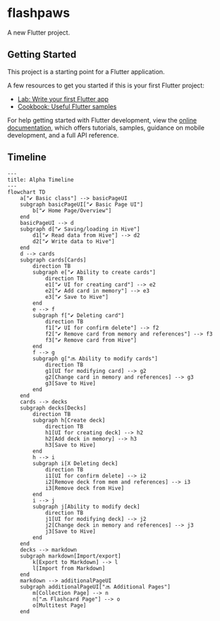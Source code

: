 # flashpaws

A new Flutter project.

## Getting Started

This project is a starting point for a Flutter application.

A few resources to get you started if this is your first Flutter project:

- [Lab: Write your first Flutter app](https://docs.flutter.dev/get-started/codelab)
- [Cookbook: Useful Flutter samples](https://docs.flutter.dev/cookbook)

For help getting started with Flutter development, view the
[online documentation](https://docs.flutter.dev/), which offers tutorials,
samples, guidance on mobile development, and a full API reference.


## Timeline
```mermaid
---
title: Alpha Timeline
---
flowchart TD
    a["✔️ Basic class"] --> basicPageUI
    subgraph basicPageUI["✔️ Basic Page UI"]
        b["✔️ Home Page/Overview"]
    end
    basicPageUI --> d
    subgraph d["✔️ Saving/loading in Hive"]
        d1["✔️ Read data from Hive"] --> d2
        d2["✔️ Write data to Hive"]
    end
    d --> cards
    subgraph cards[Cards]
        direction TB
        subgraph e["✔️ Ability to create cards"]
            direction TB
            e1["✔️ UI for creating card"] --> e2
            e2["✔️ Add card in memory"] --> e3
            e3["✔️ Save to Hive"]
        end
        e --> f
        subgraph f["✔️ Deleting card"]
            direction TB
            f1["✔️ UI for confirm delete"] --> f2
            f2["✔️ Remove card from memory and references"] --> f3
            f3["✔️ Remove card from Hive"]
        end
        f --> g
        subgraph g["🔜 Ability to modify cards"]
            direction TB
            g1[UI for modifying card] --> g2
            g2[Change card in memory and references] --> g3
            g3[Save to Hive]
        end
    end
    cards --> decks
    subgraph decks[Decks]
        direction TB
        subgraph h[Create deck]
            direction TB
            h1[UI for creating deck] --> h2
            h2[Add deck in memory] --> h3
            h3[Save to Hive]
        end
        h --> i
        subgraph i[X Deleting deck]
            direction TB
            i1[UI for confirm delete] --> i2
            i2[Remove deck from mem and references] --> i3
            i3[Remove deck from Hive]
        end
        i --> j
        subgraph j[Ability to modify deck]
            direction TB
            j1[UI for modifying deck] --> j2
            j2[Change deck in memory and references] --> j3
            j3[Save to Hive]
        end
    end
    decks --> markdown
    subgraph markdown[Import/export]
        k[Export to Markdown] --> l
        l[Import from Markdown]
    end
    markdown --> additionalPageUI
    subgraph additionalPageUI["🔜 Additional Pages"]
        m[Collection Page] --> n
        n["🔜 Flashcard Page"] --> o
        o[Multitest Page]
    end
```
